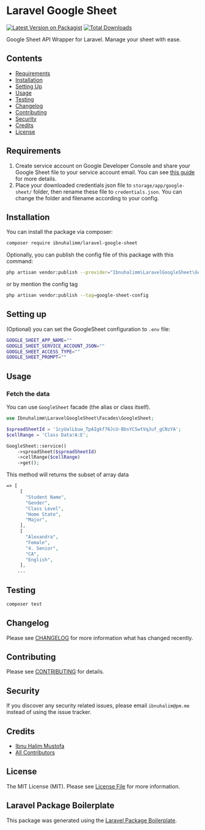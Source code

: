 # Laravel Google Sheet

[![Latest Version on Packagist](https://img.shields.io/packagist/v/ibnuhalimm/laravel-google-sheet.svg?style=flat-square)](https://packagist.org/packages/ibnuhalimm/laravel-google-sheet)
[![Total Downloads](https://img.shields.io/packagist/dt/ibnuhalimm/laravel-google-sheet.svg?style=flat-square)](https://packagist.org/packages/ibnuhalimm/laravel-google-sheet)

Google Sheet API Wrapper for Laravel. Manage your sheet with ease.

## Contents
- [Requirements](#requirements)
- [Installation](#installation)
- [Setting Up](#setting-up)
- [Usage](#usage)
- [Testing](#testing)
- [Changelog](#changelog)
- [Contributing](#contributing)
- [Security](#security)
- [Credits](#credits)
- [License](#license)

## Requirements
1. Create service account on Google Developer Console and share your Google Sheet file to your service account email. You can see [this guide](docs/README.md) for more details.
2. Place your downloaded credentials json file to `storage/app/google-sheet/` folder, then rename these file to `credentials.json`. You can change the folder and filename according to your config.

## Installation

You can install the package via composer:

```bash
composer require ibnuhalimm/laravel-google-sheet
```

Optionally, you can publish the config file of this package with this command:
```bash
php artisan vendor:publish --provider="Ibnuhalimm\LaravelGoogleSheet\GoogleSheetServiceProvider"
```
or by mention the config tag
```bash
php artisan vendor:publish --tag=google-sheet-config
```

## Setting up

(Optional) you can set the GoogleSheet configuration to `.env` file:
```bash
GOOGLE_SHEET_APP_NAME=""
GOOGLE_SHEET_SERVICE_ACCOUNT_JSON=""
GOOGLE_SHEET_ACCESS_TYPE=""
GOOGLE_SHEET_PROMPT=""
```

## Usage

### Fetch the data
You can use `GoogleSheet` facade (the alias or class itself).
```php
use Ibnuhalimm\LaravelGoogleSheet\Facades\GoogleSheet;

$spreadSheetId = '1cyUalLbuw_TpAIgkf76JcU-BbsYCSwtVqJuf_gCNzYA';
$cellRange = 'Class Data!A:E';

GoogleSheet::service()
    ->spreadSheet($spreadSheetId)
    ->cellRange($cellRange)
    ->get();
```

This method will returns the subset of array data
```php
=> [
     [
       "Student Name",
       "Gender",
       "Class Level",
       "Home State",
       "Major",
     ],
     [
       "Alexandra",
       "Female",
       "4. Senior",
       "CA",
       "English",
     ],
    ...
```

## Testing

```bash
composer test
```

## Changelog

Please see [CHANGELOG](CHANGELOG.md) for more information what has changed recently.

## Contributing

Please see [CONTRIBUTING](CONTRIBUTING.md) for details.

## Security

If you discover any security related issues, please email `ibnuhalim@pm.me` instead of using the issue tracker.

## Credits

-   [Ibnu Halim Mustofa](https://github.com/ibnuhalimm)
-   [All Contributors](../../contributors)

## License

The MIT License (MIT). Please see [License File](LICENSE.md) for more information.

## Laravel Package Boilerplate

This package was generated using the [Laravel Package Boilerplate](https://laravelpackageboilerplate.com).
